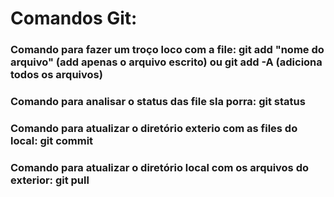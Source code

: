 # Comandos Git:
### Comando para fazer um troço loco com a file: **git add "nome do arquivo"** (add apenas o arquivo escrito) ou **git add -A** (adiciona todos os arquivos)
### Comando para analisar o status das file sla porra: **git status**
### Comando para atualizar o diretório exterio com as files do local: **git commit**
### Comando para atualizar o diretório local com os arquivos do exterior: **git pull**